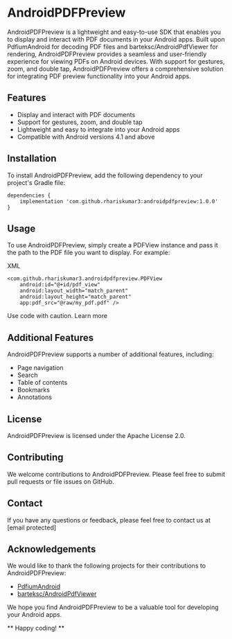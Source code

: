 # AndroidPDFPreview
AndroidPDFPreview is a lightweight and easy-to-use SDK that enables you to display and interact with PDF documents in your Android apps. Built upon PdfiumAndroid for decoding PDF files and barteksc/AndroidPdfViewer for rendering, AndroidPDFPreview provides a seamless and user-friendly experience for viewing PDFs on Android devices. With support for gestures, zoom, and double tap, AndroidPDFPreview offers a comprehensive solution for integrating PDF preview functionality into your Android apps.

## Features
* Display and interact with PDF documents
* Support for gestures, zoom, and double tap
* Lightweight and easy to integrate into your Android apps
* Compatible with Android versions 4.1 and above

## Installation
To install AndroidPDFPreview, add the following dependency to your project's Gradle file:
```
dependencies {
    implementation 'com.github.rhariskumar3:androidpdfpreview:1.0.0'
}
```

## Usage
To use AndroidPDFPreview, simply create a PDFView instance and pass it the path to the PDF file you want to display. For example:

XML
```
<com.github.rhariskumar3.androidpdfpreview.PDFView
    android:id="@+id/pdf_view"
    android:layout_width="match_parent"
    android:layout_height="match_parent"
    app:pdf_src="@raw/my_pdf.pdf" />
```
Use code with caution. Learn more

## Additional Features
AndroidPDFPreview supports a number of additional features, including:
* Page navigation
* Search
* Table of contents
* Bookmarks
* Annotations

## License
AndroidPDFPreview is licensed under the Apache License 2.0.

## Contributing
We welcome contributions to AndroidPDFPreview. Please feel free to submit pull requests or file issues on GitHub.

## Contact
If you have any questions or feedback, please feel free to contact us at [email protected]

## Acknowledgements
We would like to thank the following projects for their contributions to AndroidPDFPreview:
* [PdfiumAndroid](https://github.com/mshockwave/PdfiumAndroid)
* [barteksc/AndroidPdfViewer](https://github.com/barteksc/AndroidPdfViewer)

We hope you find AndroidPDFPreview to be a valuable tool for developing your Android apps.

** Happy coding! **

